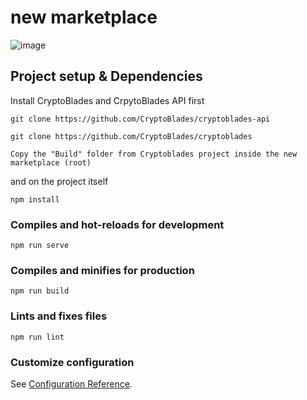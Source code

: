 # new marketplace
![image](https://user-images.githubusercontent.com/9636557/128913665-f111a704-f4a1-4e4d-9395-8b42d71891d9.png)

## Project setup & Dependencies

Install CryptoBlades and CrpytoBlades API first
```
git clone https://github.com/CryptoBlades/cryptoblades-api
```

```
git clone https://github.com/CryptoBlades/cryptoblades
```

```
Copy the "Build" folder from Cryptoblades project inside the new marketplace (root)
```

and on the project itself
```
npm install
```

### Compiles and hot-reloads for development
```
npm run serve
```

### Compiles and minifies for production
```
npm run build
```

### Lints and fixes files
```
npm run lint
```

### Customize configuration
See [Configuration Reference](https://cli.vuejs.org/config/).

